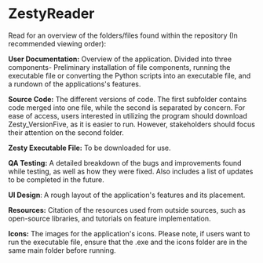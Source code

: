 # ZestyReader

Read for an overview of the folders/files found within the repository (In recommended viewing order):

**User Documentation:** Overview of the application. Divided into three components- Preliminary installation of file components, running the executable file or converting the Python scripts into an executable file, and a rundown of the applications's features.

**Source Code:** The different versions of code. The first subfolder contains code merged into one file, while the second is separated by concern. For ease of access, users interested in utilizing the program should download Zesty_VersionFive, as it is easier to run. However, stakeholders should focus their attention on the second folder. 

**Zesty Executable File:** To be downloaded for use. 

**QA Testing:** A detailed breakdown of the bugs and improvements found while testing, as well as how they were fixed. Also includes a list of updates to be completed in the future.

**UI Design**: A rough layout of the application's features and its placement.

**Resources:** Citation of the resources used from outside sources, such as open-source libraries, and tutorials on feature implementation.

**Icons:** The images for the application's icons. Please note, if users want to run the executable file, ensure that the .exe and the icons folder are in the same main folder before running.





